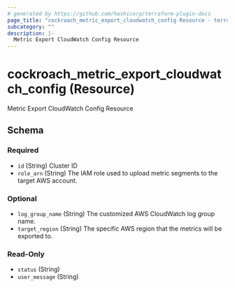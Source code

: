 ```yaml
---
# generated by https://github.com/hashicorp/terraform-plugin-docs
page_title: "cockroach_metric_export_cloudwatch_config Resource - terraform-provider-cockroach"
subcategory: ""
description: |-
  Metric Export CloudWatch Config Resource
---
```


# cockroach_metric_export_cloudwatch_config (Resource)

Metric Export CloudWatch Config Resource



<!-- schema generated by tfplugindocs -->
## Schema

### Required

- `id` (String) Cluster ID
- `role_arn` (String) The IAM role used to upload metric segments to the target AWS account.

### Optional

- `log_group_name` (String) The customized AWS CloudWatch log group name.
- `target_region` (String) The specific AWS region that the metrics will be exported to.

### Read-Only

- `status` (String)
- `user_message` (String)


